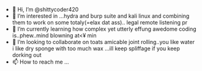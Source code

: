 - 👋 Hi, I’m @shittycoder420
- 👀 I’m interested in ...hydra and burp suite and kali linux and combining them to work on some totaly(=elax dat ass).. legal remote listening pr
- 🌱 I’m currently learning how complex yet utterly effung awedome coding is..phew..mind blowning at<¥ min
- 💞️ I’m looking to collaborate on toats amicable joint rolling..you like water i like dry sponge with too much wax ...ill keep spliffage if you keep dorking out
- 📫 How to reach me ...

<!---
shittycoder420/shittycoder420 is a ✨ special ✨ repository because its `README.md` (this file) appears on your GitHub profile.
You can click the Preview link to take a look at your changes.
--->
